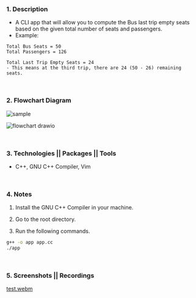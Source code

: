 ### 1. Description
- A CLI app that will allow you to compute the Bus last trip empty seats based on the given total number of seats and passengers.
- Example:
```plaintext
Total Bus Seats = 50
Total Passengers = 126

Total Last Trip Empty Seats = 24
- This means at the third trip, there are 24 (50 - 26) remaining seats.
```

<br />

### 2. Flowchart Diagram
![sample](https://user-images.githubusercontent.com/69438999/184685817-8ef3ef12-8323-4ecc-a64a-ab4e375d88b2.png)

![flowchart drawio](https://user-images.githubusercontent.com/69438999/184686725-f8b25f81-d08e-44b8-8ea9-687f32965a92.png)



<br />

### 3. Technologies || Packages || Tools
- C++, GNU C++ Compiler, Vim

<br />

### 4. Notes
1. Install the GNU C++ Compiler in your machine.

2. Go to the root directory.

3. Run the following commands.
```bash
g++ -o app app.cc
./app
```

<br />

### 5. Screenshots || Recordings
[test.webm](https://user-images.githubusercontent.com/69438999/184537073-4b95b85f-6c2f-4222-a115-79d74f7a251e.webm)
